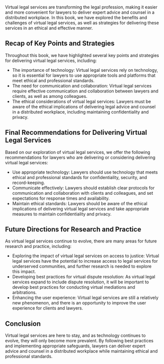 
Virtual legal services are transforming the legal profession, making it easier and more convenient for lawyers to deliver expert advice and counsel in a distributed workplace. In this book, we have explored the benefits and challenges of virtual legal services, as well as strategies for delivering these services in an ethical and effective manner.

Recap of Key Points and Strategies
----------------------------------

Throughout this book, we have highlighted several key points and strategies for delivering virtual legal services, including:

* The importance of technology: Virtual legal services rely on technology, so it is essential for lawyers to use appropriate tools and platforms that meet ethical and professional standards.
* The need for communication and collaboration: Virtual legal services require effective communication and collaboration between lawyers and clients, as well as among colleagues.
* The ethical considerations of virtual legal services: Lawyers must be aware of the ethical implications of delivering legal advice and counsel in a distributed workplace, including maintaining confidentiality and privacy.

Final Recommendations for Delivering Virtual Legal Services
-----------------------------------------------------------

Based on our exploration of virtual legal services, we offer the following recommendations for lawyers who are delivering or considering delivering virtual legal services:

* Use appropriate technology: Lawyers should use technology that meets ethical and professional standards for confidentiality, security, and record-keeping.
* Communicate effectively: Lawyers should establish clear protocols for communication and collaboration with clients and colleagues, and set expectations for response times and availability.
* Maintain ethical standards: Lawyers should be aware of the ethical implications of delivering virtual legal services and take appropriate measures to maintain confidentiality and privacy.

Future Directions for Research and Practice
-------------------------------------------

As virtual legal services continue to evolve, there are many areas for future research and practice, including:

* Exploring the impact of virtual legal services on access to justice: Virtual legal services have the potential to increase access to legal services for underserved communities, and further research is needed to explore this impact.
* Developing best practices for virtual dispute resolution: As virtual legal services expand to include dispute resolution, it will be important to develop best practices for conducting virtual mediations and arbitrations.
* Enhancing the user experience: Virtual legal services are still a relatively new phenomenon, and there is an opportunity to improve the user experience for clients and lawyers.

Conclusion
----------

Virtual legal services are here to stay, and as technology continues to evolve, they will only become more prevalent. By following best practices and implementing appropriate safeguards, lawyers can deliver expert advice and counsel in a distributed workplace while maintaining ethical and professional standards.